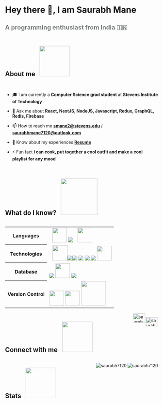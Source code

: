 <div style="display:flex; justify-content:space-between; flex-wrap:wrap;">
<h1 align="left" style="
    display:flex;
    flex-direction:column;
    justify-content:center;
">Hey there 👋, I am Saurabh Mane
</h1>
  <h3 style="font-size:20px; margin-top:10px; width:100%; color:#797D7F;" align="left">A programming enthusiast from India 🇮🇳</h3>

<h2>About me 
<img width='100' style="margin-left:10px;" src="https://drive.google.com/uc?export=view&id=1HQzFGeaIwEF3qYSiaPmsLjrFnOHXuukG"/>
</h2>

- 🎓 I am currently a **Computer Science grad student** at **Stevens Institute of Technology**

- 💬 Ask me about **React, NextJS, NodeJS, Javascript, Redux, GraphQL, Redis, Firebase**

- 📫 How to reach me **smane2@stevens.edu** / **saurabhmane7120@outlook.com**

- 📄 Know about my experiences [**Resume**](https://drive.google.com/file/d/1Ao3dL7-0RidtNQgQA_8dWZZ6kTiNTl4c/view?usp=sharing)

- ⚡ Fun fact **I can cook, put together a cool outfit and make a cool playlist for any mood**

<h2>What do I know? 
<img width='120' style="margin-left:10px" src="https://drive.google.com/uc?export=view&id=1bFCsv31klrOOeUmVVtMPetfCGzzrCsST"/>
</h2>

<table>
    <tr>
        <th>Languages</th>
        <td><img width='48' style="margin-left:10px" src="https://drive.google.com/uc?export=view&id=1qr-X0Ok6_EHxkeKmhWXWeN2tSPd9wheh"/>
        <img src="https://img.icons8.com/fluency/48/000000/typescript.png"/>
        <img width='48' style="margin-left:10px" src="https://drive.google.com/uc?export=view&id=1kRF4Wzk72UdMvCc94bM5qEuGhp0Mi2fd"/></td>
    </tr>
    <tr>
        <th>Technologies</th>
        <td><img width='50' style="margin-left:10px" src="https://drive.google.com/uc?export=view&id=1z86w8r7tZQmHqRntE6jaKH6Mhm46P8pq"/><img src="https://img.icons8.com/color/48/000000/nextjs.png"/><img src="https://img.icons8.com/external-tal-revivo-shadow-tal-revivo/48/000000/external-vuejs-an-open-source-javascript-framework-for-building-user-interfaces-and-single-page-applications-logo-shadow-tal-revivo.png"/>
            <img src="https://img.icons8.com/color/48/000000/nodejs.png"/>
            <img src="https://www.vectorlogo.zone/logos/expressjs/expressjs-ar21.svg"/>
 <img src="https://img.icons8.com/color/48/000000/redux.png"/>
 <img width="48" src="https://www.vectorlogo.zone/logos/graphql/graphql-icon.svg"/>
 </td>
    </tr>
    <tr>
        <th>Database</th>
        <td><img src="https://img.icons8.com/color/48/000000/mongodb.png"/>
        <img width='48' src="https://www.vectorlogo.zone/logos/mysql/mysql-icon.svg"/>
        <img src="https://img.icons8.com/color/48/000000/redis.png"/></td>
    </tr>
    <tr>
    <th>Version Control</th>
        <td><img width='48' src="https://drive.google.com/uc?export=view&id=18Yarf1_eO9Z-E5zzYevCoapmQM2p_ISS"/>
        <img width='48' src="https://www.vectorlogo.zone/logos/gitlab/gitlab-icon.svg"/>
        <img width='80' src="https://www.praktikgroup.com/wp-content/uploads/2018/04/tfs.jpg"/></td>
    </tr>
</table>

<h2>Connect with me 
<img width='100' style="margin-left:10px" src="https://drive.google.com/uc?export=view&id=1QSrJ8bERV7UbCMfaB4ldNBGeChZyBorw"/>
</h2>
<div style="display:flex; margin-bottom:20px">
<p align="left" style="margin:2px">
<a href="https://linkedin.com/in/saurabh-m-7607608a" target="blank"><img align="center" src="https://raw.githubusercontent.com/rahuldkjain/github-profile-readme-generator/master/src/images/icons/Social/linked-in-alt.svg" alt="saurabh-m-7607608a" height="30" width="40" /></a>

<a href="https://www.instagram.com/_saurabh_7120/" target="blank"><img align="center" src="https://raw.githubusercontent.com/rahuldkjain/github-profile-readme-generator/master/src/images/icons/Social/instagram.svg" alt="saurabh-m-7607608a" height="30" width="40" /></a>
</p>
</div>

<h2>Stats 
<img width='100' style="margin-left:10px" src="https://drive.google.com/uc?export=view&id=1Zl2vd2AMbopfFcA3ZbIdEc_OVv5eqsit"/>
</h2>
<div style="display:flex;">
<p><img align="left" src="https://github-readme-stats.vercel.app/api/top-langs?username=saurabh7120&show_icons=true&locale=en&layout=compact" alt="saurabh7120" /></p>

<p><img align="center" src="https://github-readme-stats.vercel.app/api?username=saurabh7120&show_icons=true&locale=en" alt="saurabh7120" /></p>
</div>



